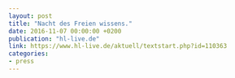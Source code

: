 ```yaml
---
layout: post
title: "Nacht des Freien wissens."
date: 2016-11-07 00:00:00 +0200
publication: "hl-live.de"
link: https://www.hl-live.de/aktuell/textstart.php?id=110363
categories:
- press
---
```

